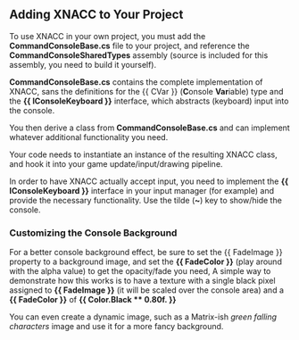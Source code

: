 ## Adding XNACC to Your Project
To use XNACC in your own project, you must add the **CommandConsoleBase.cs** file to your project, and reference the **CommandConsoleSharedTypes** assembly (source is included for this assembly, you need to build it yourself).

**CommandConsoleBase.cs** contains the complete implementation of XNACC, sans the definitions for the {{ CVar }} (**C**onsole **Var**iable) type and the **{{ IConsoleKeyboard }}** interface, which abstracts (keyboard) input into the console.

You then derive a class from **CommandConsoleBase.cs** and can implement whatever additional functionality you need.

Your code needs to instantiate an instance of the resulting XNACC class, and hook it into your game update/input/drawing pipeline.

In order to have XNACC actually accept input, you need to implement the **{{ IConsoleKeyboard }}** interface in your input manager (for example) and provide the necessary functionality.  Use the tilde (**~**) key to show/hide the console.  

### Customizing the Console Background
For a better console background effect, be sure to set the {{ FadeImage }} property to a background image, and set the **{{ FadeColor }}** (play around with the alpha value) to get the opacity/fade you need,  A simple way to demonstrate how this works is to have a texture with a single black pixel assigned to **{{ FadeImage }}** (it will be scaled over the console area) and a **{{ FadeColor }}** of **{{ Color.Black ** 0.80f. }}**

You can even create a dynamic image, such as a Matrix-ish _green falling characters_ image and use it for a more fancy background.